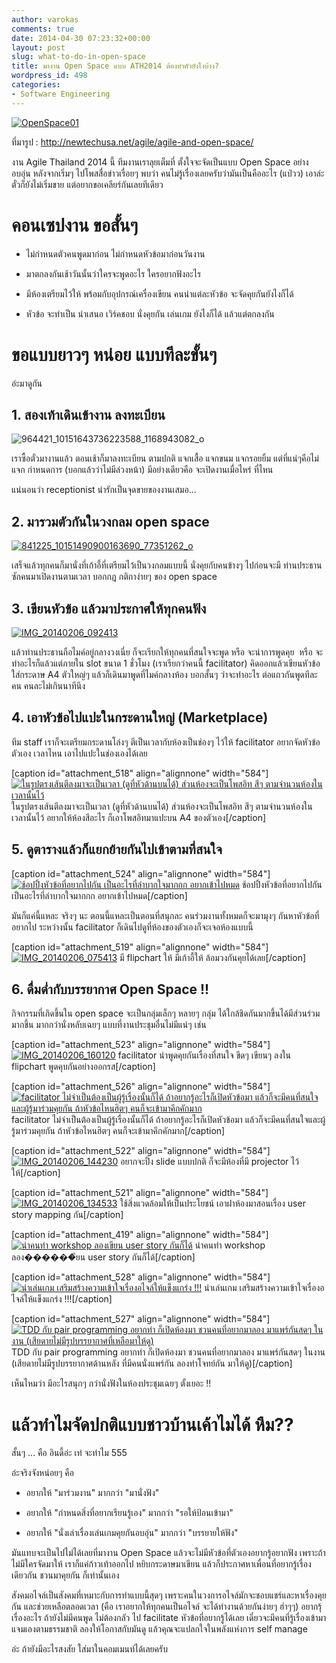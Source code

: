 ```yaml
---
author: varokas
comments: true
date: 2014-04-30 07:23:32+00:00
layout: post
slug: what-to-do-in-open-space
title: มางาน Open Space แบบ ATH2014 ต้องทำตัวยังไงบ้าง?
wordpress_id: 498
categories:
- Software Engineering
---
```


[![OpenSpace01](/images/2014/04/openspace01.jpg)](/images/2014/04/openspace01.jpg)

ที่มารูป : http://newtechusa.net/agile/agile-and-open-space/

งาน Agile Thailand 2014 นี้ ทีมงานเราลุยเต็มที่ ตั้งใจจะจัดเป็นแบบ Open Space อย่างอบอุ่น หลังจากเริ่มๆ ไปโพสสื่อข่าวเรื่อยๆ พบว่า คนไม่รู้เรื่องเลยครับว่ามันเป็นคืออะไร (แป่วว) เอาล่ะ ตั๋วก็ยังไม่เริ่มขาย แต่อยากขอเคลียร์กันเลยทีเดียว<!--more-->


# คอนเซปงาน ขอสั้นๆ





	
  * ไม่กำหนดตัวคนพูดมาก่อน ไม่กำหนดหัวข้อมาก่อนวันงาน

	
  * มาตกลงกันเช้าวันนั้นว่าใครจะพูดอะไร ใครอยากฟังอะไร

	
  * มีห้องเตรียมไว้ให้ พร้อมกับอุปกรณ์เครื่องเขียน คนนำแต่ละหัวข้อ จะจัดคุยกันยังไงก็ได้

	
  * หัวข้อ จะทำเป็น นำเสนอ เวิร์คชอบ นั่งคุยกัน เล่นเกม ยังไงก็ได้ แล้วแต่ตกลงกัน




# ขอแบบยาวๆ หน่อย แบบทีละขั้นๆ


อ่ะมาดูกัน


## 1. สองเท้าเดินเข้างาน ลงทะเบียน


![964421_10151643736223588_1168943082_o](/images/2014/04/964421_10151643736223588_1168943082_o.jpg)

เราซื้อตั๋วมางานแล้ว ตอนเช้าก็มาลงทะเบียน ตามปกติ แจกเสื้อ แจกขนม แจกรอยยิ้ม แต่ที่แน่ๆคือไม่แจก กำหนดการ (บอกแล้วว่าไม่มีล่วงหน้า) มีอย่างเดียวคือ จะเปิดงานเมื่อไหร่ ที่ไหน

แน่นอนว่า receptionist น่ารักเป็นจุดขายของงานเสมอ...​


## 2. มารวมตัวกันในวงกลม open space


[![841225_10151490900163690_77351262_o](/images/2014/04/841225_10151490900163690_77351262_o.jpg)](/images/2014/04/841225_10151490900163690_77351262_o.jpg)

เสร็จแล้วทุกคนก็มานั่งที่เก้าอี้ที่เตรียมไว้เป็นวงกลมแบบนี้ นั่งคุยกับคนข้างๆ ไปก่อนจะมี ท่านประธานซักคนมาเปิดงานตามเวลา บอกกฎ กติกาง่ายๆ ของ open space


## 3. เขียนหัวข้อ แล้วมาประกาศให้ทุกคนฟัง


[![IMG_20140206_092413](/images/2014/04/img_20140206_092413.jpg)](/images/2014/04/img_20140206_092413.jpg)

แล้วท่านประธานถือไมค์อยู่กลางวงเนี่ย ก็จะเรียกให้ทุกคนที่สนใจจะพูด หรือ จะนำการพูดคุย  หรือ จะทำอะไรก็แล้วแต่ภายใน slot ขนาด 1 ชั่วโมง (เราเรียกว่าคนนี้ facilitator) คิดออกแล้วเขียนหัวข้อใส่กระดาษ A4 ตัวใหญ่ๆ แล้วก็เดินมาพูดที่ไมค์กลางห้อง บอกสั้นๆ ว่าจะทำอะไร ต่อแถวกันพูดทีละคน คนละไม่เกินนาทีนึง


## 4. เอาหัวข้อไปแปะในกระดานใหญ่ (Marketplace)


ทีม staff เราก็จะเตรียมกระดานโล่งๆ ตีเป็นเวลากับห้องเป็นช่องๆ ไว้ให้ facilitator อยากจัดหัวข้อตัวเอง เวลาไหน เอาไปแปะในช่องเองได้เลย

[caption id="attachment_518" align="alignnone" width="584"][![ในรูปตรงเส้นตีลงมาจะเป็นเวลา (ดูที่หัวด้านบนได้) ส่วนห้องจะเป็นโพสอิท สีๆ ตามจำนวนห้องในเวลานั้นไว้ ](/images/2014/04/img_20140205_092721.jpg)](/images/2014/04/img_20140205_092721.jpg) ในรูปตรงเส้นตีลงมาจะเป็นเวลา (ดูที่หัวด้านบนได้) ส่วนห้องจะเป็นโพสอิท สีๆ ตามจำนวนห้องในเวลานั้นไว้ อยากให้ห้องสีอะไร ก็เอาโพสอิทมาแปะบน A4 ของตัวเอง[/caption]


## 5. ดูตารางแล้วก็แยกย้ายกันไปเข้าตามที่สนใจ


[caption id="attachment_524" align="alignnone" width="584"][![ช้อปปิ้งหัวข้อที่อยากไปกัน เป็นอะไรที่ลำบากใจมากกก อยากเข้าไปหมด](/images/2014/04/823552_10151490905033690_605459575_o.jpg)](/images/2014/04/823552_10151490905033690_605459575_o.jpg) ช้อปปิ้งหัวข้อที่อยากไปกัน เป็นอะไรที่ลำบากใจมากกก อยากเข้าไปหมด[/caption]

มันก็แค่นี้แหละ จริงๆ นะ ตอนนี้แหละเป็นตอนที่สนุกละ คนร่วมงานทั้งหมดก็จะมามุงๆ กันหาหัวข้อที่อยากไป ระหว่างนั้น facilitator ก็เดินไปดูที่ห้องของตัวเองก็จะเจอห้องแบบนี้

[caption id="attachment_519" align="alignnone" width="584"][![IMG_20140206_075413](/images/2014/04/img_20140206_075413.jpg)](/images/2014/04/img_20140206_075413.jpg) มี flipchart ให้ มีเก้าอี้ให้ ล้อมวงกันคุยได้เลย[/caption]


## 6. ดื่มด่ำกับบรรยากาศ Open Space !!


กิจกรรมที่เกิดขึ้นใน open space จะเป็นกลุ่มเล็กๆ หลายๆ กลุ่ม ได้ใกล้ชิดกันมากขึ้นได้มีส่วนร่วมมากขึ้น มากกว่านั่งหลับเฉยๆ แบบที่งานประชุมอื่นไม่มีแน่ๆ เช่น

[caption id="attachment_523" align="alignnone" width="584"][![IMG_20140206_160120](/images/2014/04/img_20140206_160120.jpg?w=584)](/images/2014/04/img_20140206_160120.jpg) facilitator นำพูดคุยกันเรื่องที่สนใจ ขีดๆ เขียนๆ ลงใน flipchart พูดคุบกันอย่างออกรส[/caption]

[caption id="attachment_526" align="alignnone" width="584"][![facilitator ไม่จำเป็นต้องเป็นผู้รู้เรื่องนั้นก็ได้ ถ้าอยากรู้อะไรก็เปิดหัวข้อมา แล้วก็จะมีคนที่สนใจและผู้รู้มาร่วมคุยกัน ถ้าหัวข้อไหนฮิตๆ คนก็จะเข้ามาคึกคักมาก](/images/2014/04/img_20140205_150043.jpg)](/images/2014/04/img_20140205_150043.jpg) facilitator ไม่จำเป็นต้องเป็นผู้รู้เรื่องนั้นก็ได้ ถ้าอยากรู้อะไรก็เปิดหัวข้อมา แล้วก็จะมีคนที่สนใจและผู้รู้มาร่วมคุยกัน ถ้าหัวข้อไหนฮิตๆ คนก็จะเข้ามาคึกคักมาก[/caption]

[caption id="attachment_522" align="alignnone" width="584"][![IMG_20140206_144230](/images/2014/04/img_20140206_144230.jpg)](/images/2014/04/img_20140206_144230.jpg) อยากจะปิ้ง slide แบบปกติ ก็จะมีห้องที่มี projector ไว้ให้[/caption]

[caption id="attachment_521" align="alignnone" width="584"][![IMG_20140206_134533](/images/2014/04/img_20140206_134533.jpg)](/images/2014/04/img_20140206_134533.jpg) ใช้สิ่งแวดล้อมให้เป็นประโยชน์ เอาฝาห้องมาสอนเรื่อง user story mapping กัน[/caption]

[caption id="attachment_419" align="alignnone" width="584"][![นำคนทำ workshop ลองเขียน user story กันก็ได้](/images/2014/01/803861_10151493447118690_308377539_n.jpg)](/images/2014/01/803861_10151493447118690_308377539_n.jpg) นำคนทำ workshop ลอง������ียน user story กันก็ได้[/caption]

[caption id="attachment_528" align="alignnone" width="584"][![นำเล่นเกม เสริมสร้างความเข้าใจเรื่องอไจล์ให้แข็งแกร่ง !!!](/images/2014/04/img_20140206_153810.jpg)](/images/2014/04/img_20140206_153810.jpg) นำเล่นเกม เสริมสร้างความเข้าใจเรื่องอไจล์ให้แข็งแกร่ง !!![/caption]

[caption id="attachment_527" align="alignnone" width="584"][![TDD กับ pair programming อยากทำ ก็เปิดห้องมา ชวนคนที่อยากมาลอง มาแพร์กันสดๆ ในงาน (เสียดายไม่มีรูปบรรยากาศที่เหลือมาให้ดู)](/images/2014/04/img_20140206_203140.jpg)](/images/2014/04/img_20140206_203140.jpg) TDD กับ pair programming อยากทำ ก็เปิดห้องมา ชวนคนที่อยากมาลอง มาแพร์กันสดๆ ในงาน (เสียดายไม่มีรูปบรรยากาศด้านหลัง ที่มีคนนั่งแพร์กัน ลองทำโจทย์กัน มาให้ดู)[/caption]

เห็นไหมว่า มีอะไรสนุกๆ กว่านั่งฟังในห้องประชุมเฉยๆ ตั้งเยอะ !!


# แล้วทำไมจัดปกติแบบชาวบ้านเค้าไมได้ หืม??


สั้นๆ ... คือ อินดี้อ่ะ เท่ จะทำไม 555

อ่ะจริงจังหน่อยๆ คือ



	
  * อยากให้ "มาร่วมงาน" มากกว่า "มานั่งฟัง"

	
  * อยากให้ "กำหนดสิ่งที่อยากเรียนรู้เอง" มากกว่า "รอให้ป้อนเข้ามา"

	
  * อยากให้ "นั่งเล่าเรื่องเล่นเกมคุยกันอบอุ่น" มากกว่า "บรรยายให้ฟัง"


มันแทบจะเป็นไปไม่ได้เลยที่มางาน Open Space แล้วจะไม่มีหัวข้อที่ตัวเองอยากรู้อยากฟัง เพราะถ้าไม่มีใครจัดมาให้ เราก็แค่ก้าวเท้าออกไป หยิบกระดาษมาเขียน แล้วก็ประกาศหาเพื่อนที่อยากรู้เรื่องเดียวกัน ชวนมาคุยกัน ก็เท่านั้นเอง

สังคมอไจล์เป็นสังคมที่เหมาะกับการทำแบบนี้สุดๆ เพราะคนในวงการอไจล์มักจะชอบแชร์และหาเรื่องคุยกัน และช่วยเหลือตลอดเวลา (คือ เราอยากให้ทุกคนเป็นอไจล์ จะได้ทำงานด้วยกันง่ายๆ ฮ่าๆๆ) อยากรุ้เรื่องอะไร ถ้ายังไม่มีคนพูด ไม่ต้องกลัว ไป facilitate หัวข้อที่อยากรู้ได้เลย เดี๋ยวจะมีคนที่รู้เรื่องเข้ามาแจมเองตามธรรมชาติ ลองให้โอกาสกับมันดู​ แล้วคุณจะแปลกใจในพลังแห่งการ self manage

อ่ะ ถ้ายังมีอะไรสงสัย ใส่มาในคอมเมนท์ได้เลยครับ


